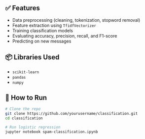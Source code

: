
## ✅ Features

- Data preprocessing (cleaning, tokenization, stopword removal)
- Feature extraction using `TfidfVectorizer`
- Training classification models
- Evaluating accuracy, precision, recall, and F1-score
- Predicting on new messages

## 📦 Libraries Used

- `scikit-learn`
- `pandas`
- `numpy`

## 🚀 How to Run

```bash
# Clone the repo
git clone https://github.com/yourusername/classification.git
cd classification

# Run logistic regression
jupyter notebook spam-classification.ipynb
